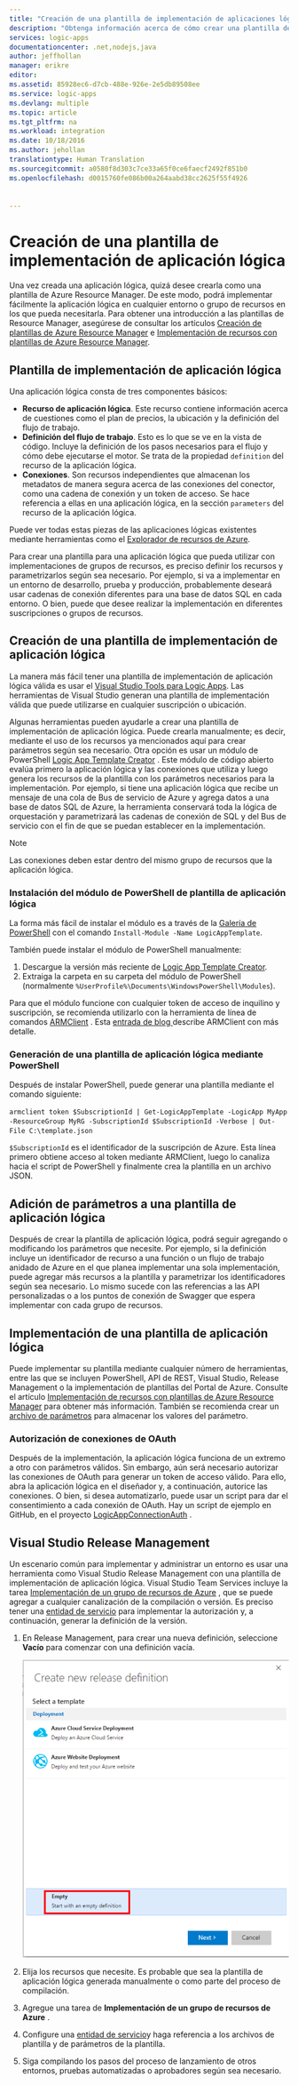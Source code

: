 ```yaml
---
title: "Creación de una plantilla de implementación de aplicaciones lógicas | Microsoft Docs"
description: "Obtenga información acerca de cómo crear una plantilla de implementación de aplicación lógica y usarla para la administración de versiones."
services: logic-apps
documentationcenter: .net,nodejs,java
author: jeffhollan
manager: erikre
editor: 
ms.assetid: 85928ec6-d7cb-488e-926e-2e5db89508ee
ms.service: logic-apps
ms.devlang: multiple
ms.topic: article
ms.tgt_pltfrm: na
ms.workload: integration
ms.date: 10/18/2016
ms.author: jehollan
translationtype: Human Translation
ms.sourcegitcommit: a0580f8d303c7ce33a65f0ce6faecf2492f851b0
ms.openlocfilehash: d0015760fe086b00a264aabd38cc2625f55f4926


---
```

# <a name="create-a-logic-app-deployment-template"></a>Creación de una plantilla de implementación de aplicación lógica
Una vez creada una aplicación lógica, quizá desee crearla como una plantilla de Azure Resource Manager. De este modo, podrá implementar fácilmente la aplicación lógica en cualquier entorno o grupo de recursos en los que pueda necesitarla. Para obtener una introducción a las plantillas de Resource Manager, asegúrese de consultar los artículos [Creación de plantillas de Azure Resource Manager](../azure-resource-manager/resource-group-authoring-templates.md) e [Implementación de recursos con plantillas de Azure Resource Manager](../azure-resource-manager/resource-group-template-deploy.md).

## <a name="logic-app-deployment-template"></a>Plantilla de implementación de aplicación lógica
Una aplicación lógica consta de tres componentes básicos:

* **Recurso de aplicación lógica**. Este recurso contiene información acerca de cuestiones como el plan de precios, la ubicación y la definición del flujo de trabajo.
* **Definición del flujo de trabajo**. Esto es lo que se ve en la vista de código. Incluye la definición de los pasos necesarios para el flujo y cómo debe ejecutarse el motor. Se trata de la propiedad `definition` del recurso de la aplicación lógica.
* **Conexiones**. Son recursos independientes que almacenan los metadatos de manera segura acerca de las conexiones del conector, como una cadena de conexión y un token de acceso. Se hace referencia a ellas en una aplicación lógica, en la sección `parameters` del recurso de la aplicación lógica.

Puede ver todas estas piezas de las aplicaciones lógicas existentes mediante herramientas como el [Explorador de recursos de Azure](http://resources.azure.com).

Para crear una plantilla para una aplicación lógica que pueda utilizar con implementaciones de grupos de recursos, es preciso definir los recursos y parametrizarlos según sea necesario. Por ejemplo, si va a implementar en un entorno de desarrollo, prueba y producción, probablemente deseará usar cadenas de conexión diferentes para una base de datos SQL en cada entorno. O bien, puede que desee realizar la implementación en diferentes suscripciones o grupos de recursos.  

## <a name="create-a-logic-app-deployment-template"></a>Creación de una plantilla de implementación de aplicación lógica
La manera más fácil tener una plantilla de implementación de aplicación lógica válida es usar el [Visual Studio Tools para Logic Apps](app-service-logic-deploy-from-vs.md).  Las herramientas de Visual Studio generan una plantilla de implementación válida que puede utilizarse en cualquier suscripción o ubicación.

Algunas herramientas pueden ayudarle a crear una plantilla de implementación de aplicación lógica. Puede crearla manualmente; es decir, mediante el uso de los recursos ya mencionados aquí para crear parámetros según sea necesario. Otra opción es usar un módulo de PowerShell [Logic App Template Creator](https://github.com/jeffhollan/LogicAppTemplateCreator) . Este módulo de código abierto evalúa primero la aplicación lógica y las conexiones que utiliza y luego genera los recursos de la plantilla con los parámetros necesarios para la implementación. Por ejemplo, si tiene una aplicación lógica que recibe un mensaje de una cola de Bus de servicio de Azure y agrega datos a una base de datos SQL de Azure, la herramienta conservará toda la lógica de orquestación y parametrizará las cadenas de conexión de SQL y del Bus de servicio con el fin de que se puedan establecer en la implementación.

> [!NOTE]
> Las conexiones deben estar dentro del mismo grupo de recursos que la aplicación lógica.
>
>

### <a name="install-the-logic-app-template-powershell-module"></a>Instalación del módulo de PowerShell de plantilla de aplicación lógica
La forma más fácil de instalar el módulo es a través de la [Galería de PowerShell](https://www.powershellgallery.com/packages/LogicAppTemplate/0.1) con el comando `Install-Module -Name LogicAppTemplate`.  

También puede instalar el módulo de PowerShell manualmente:

1. Descargue la versión más reciente de [Logic App Template Creator](https://github.com/jeffhollan/LogicAppTemplateCreator/releases).  
2. Extraiga la carpeta en su carpeta del módulo de PowerShell (normalmente `%UserProfile%\Documents\WindowsPowerShell\Modules`).

Para que el módulo funcione con cualquier token de acceso de inquilino y suscripción, se recomienda utilizarlo con la herramienta de línea de comandos [ARMClient](https://github.com/projectkudu/ARMClient) .  Esta [entrada de blog ](http://blog.davidebbo.com/2015/01/azure-resource-manager-client.html) describe ARMClient con más detalle.

### <a name="generate-a-logic-app-template-by-using-powershell"></a>Generación de una plantilla de aplicación lógica mediante PowerShell
Después de instalar PowerShell, puede generar una plantilla mediante el comando siguiente:

`armclient token $SubscriptionId | Get-LogicAppTemplate -LogicApp MyApp -ResourceGroup MyRG -SubscriptionId $SubscriptionId -Verbose | Out-File C:\template.json`

`$SubscriptionId` es el identificador de la suscripción de Azure. Esta línea primero obtiene acceso al token mediante ARMClient, luego lo canaliza hacia el script de PowerShell y finalmente crea la plantilla en un archivo JSON.

## <a name="add-parameters-to-a-logic-app-template"></a>Adición de parámetros a una plantilla de aplicación lógica
Después de crear la plantilla de aplicación lógica, podrá seguir agregando o modificando los parámetros que necesite. Por ejemplo, si la definición incluye un identificador de recurso a una función o un flujo de trabajo anidado de Azure en el que planea implementar una sola implementación, puede agregar más recursos a la plantilla y parametrizar los identificadores según sea necesario. Lo mismo sucede con las referencias a las API personalizadas o a los puntos de conexión de Swagger que espera implementar con cada grupo de recursos.

## <a name="deploy-a-logic-app-template"></a>Implementación de una plantilla de aplicación lógica
Puede implementar su plantilla mediante cualquier número de herramientas, entre las que se incluyen PowerShell, API de REST, Visual Studio, Release Management o la implementación de plantillas del Portal de Azure. Consulte el artículo [Implementación de recursos con plantillas de Azure Resource Manager](../azure-resource-manager/resource-group-template-deploy.md) para obtener más información. También se recomienda crear un [archivo de parámetros](../azure-resource-manager/resource-group-template-deploy.md#parameters) para almacenar los valores del parámetro.

### <a name="authorize-oauth-connections"></a>Autorización de conexiones de OAuth
Después de la implementación, la aplicación lógica funciona de un extremo a otro con parámetros válidos. Sin embargo, aún será necesario autorizar las conexiones de OAuth para generar un token de acceso válido. Para ello, abra la aplicación lógica en el diseñador y, a continuación, autorice las conexiones. O bien, si desea automatizarlo, puede usar un script para dar el consentimiento a cada conexión de OAuth. Hay un script de ejemplo en GitHub, en el proyecto [LogicAppConnectionAuth](https://github.com/logicappsio/LogicAppConnectionAuth) .

## <a name="visual-studio-release-management"></a>Visual Studio Release Management
Un escenario común para implementar y administrar un entorno es usar una herramienta como Visual Studio Release Management con una plantilla de implementación de aplicación lógica. Visual Studio Team Services incluye la tarea [Implementación de un grupo de recursos de Azure](https://github.com/Microsoft/vsts-tasks/tree/master/Tasks/DeployAzureResourceGroup) , que se puede agregar a cualquier canalización de la compilación o versión. Es preciso tener una [entidad de servicio](https://blogs.msdn.microsoft.com/visualstudioalm/2015/10/04/automating-azure-resource-group-deployment-using-a-service-principal-in-visual-studio-online-buildrelease-management/) para implementar la autorización y, a continuación, generar la definición de la versión.

1. En Release Management, para crear una nueva definición, seleccione **Vacío** para comenzar con una definición vacía.

    ![Crear una definición nueva y vacía][1]   
2. Elija los recursos que necesite. Es probable que sea la plantilla de aplicación lógica generada manualmente o como parte del proceso de compilación.
3. Agregue una tarea de **Implementación de un grupo de recursos de Azure** .
4. Configure una [entidad de servicio](https://blogs.msdn.microsoft.com/visualstudioalm/2015/10/04/automating-azure-resource-group-deployment-using-a-service-principal-in-visual-studio-online-buildrelease-management/)y haga referencia a los archivos de plantilla y de parámetros de la plantilla.
5. Siga compilando los pasos del proceso de lanzamiento de otros entornos, pruebas automatizadas o aprobadores según sea necesario.

<!-- Image References -->
[1]: ./media/app-service-logic-create-deploy-template/emptyReleaseDefinition.PNG



<!--HONumber=Dec16_HO3-->



